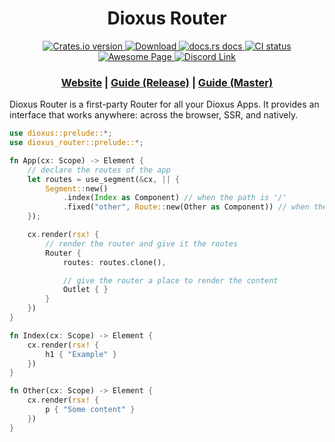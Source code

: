<div align="center">
  <h1>Dioxus Router</h1>
</div>


<div align="center">
  <!-- Crates version -->
  <a href="https://crates.io/crates/dioxus-router">
    <img src="https://img.shields.io/crates/v/dioxus-router.svg?style=flat-square"
    alt="Crates.io version" />
  </a>
  <!-- Downloads -->
  <a href="https://crates.io/crates/dioxus-router">
    <img src="https://img.shields.io/crates/d/dioxus-router.svg?style=flat-square"
      alt="Download" />
  </a>
  <!-- docs -->
  <a href="https://docs.rs/dioxus-router">
    <img src="https://img.shields.io/badge/docs-latest-blue.svg?style=flat-square"
      alt="docs.rs docs" />
  </a>
  <!-- CI -->
  <a href="https://github.com/jkelleyrtp/dioxus/actions">
    <img src="https://github.com/dioxuslabs/dioxus/actions/workflows/main.yml/badge.svg"
      alt="CI status" />
  </a>

  <!--Awesome -->
  <a href="https://github.com/dioxuslabs/awesome-dioxus">
    <img src="https://cdn.rawgit.com/sindresorhus/awesome/d7305f38d29fed78fa85652e3a63e154dd8e8829/media/badge.svg" alt="Awesome Page" />
  </a>
  <!-- Discord -->
  <a href="https://discord.gg/XgGxMSkvUM">
    <img src="https://img.shields.io/discord/899851952891002890.svg?logo=discord&style=flat-square" alt="Discord Link" />
  </a>
</div>



<div align="center">
  <h3>
    <a href="https://dioxuslabs.com">Website</a>
    <span> | </span>
    <a href="https://dioxuslabs.com/router">Guide (Release)</a>
    <span> | </span>
    <a href="https://dioxuslabs.com/nightly/router"> Guide (Master) </a>
  </h3>
</div>


Dioxus Router is a first-party Router for all your Dioxus Apps. It provides an
interface that works anywhere: across the browser, SSR, and natively.

```rust
use dioxus::prelude::*;
use dioxus_router::prelude::*;

fn App(cx: Scope) -> Element {
    // declare the routes of the app
    let routes = use_segment(&cx, || {
        Segment::new()
            .index(Index as Component) // when the path is '/'
            .fixed("other", Route::new(Other as Component)) // when the path is `/other`
    });

    cx.render(rsx! {
        // render the router and give it the routes
        Router {
            routes: routes.clone(),

            // give the router a place to render the content
            Outlet { }
        }
    })
}

fn Index(cx: Scope) -> Element {
    cx.render(rsx! {
        h1 { "Example" }
    })
}

fn Other(cx: Scope) -> Element {
    cx.render(rsx! {
        p { "Some content" }
    })
}
```
